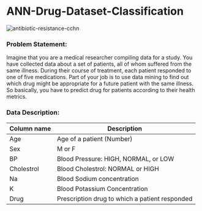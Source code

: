 # ANN-Drug-Dataset-Classification

![antibiotic-resistance-cchn](https://user-images.githubusercontent.com/17608830/112908763-c1629d80-910d-11eb-951c-f3114440b7fc.jpg)

### Problem Statement:
Imagine that you are a medical researcher compiling data for a study. You have collected data about a set of patients, all of whom suffered from the same illness.
During their course of treatment, each patient responded to one of five medications. Part of your job is to use data mining to find out which drug might be appropriate for a future patient with the same illness. So basically, you have to predict drug for patients according to their health metrics.

### Data Description:

| Column name                |   Description 															    |
| -----------      			     |   -----------                                                              |
| Age               |   Age of a patient (Number)             |
| Sex	                     |   M or F                                        |
| BP	                       |   Blood Pressure: HIGH, NORMAL, or LOW                                         |
| Cholestrol	               |   Blood Cholestrol: NORMAL or HIGH    |
| Na	           |   Blood Sodium concentration                         |
| K	       |   Blood Potassium Concentration      |
| Drug	       |   Prescription drug to which a patient responded       |
